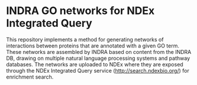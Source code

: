 INDRA GO networks for NDEx Integrated Query
===========================================

This repository implements a method for generating networks of interactions
between proteins that are annotated with a given GO term. These networks
are assembled by INDRA based on content from the INDRA DB, drawing on
multiple natural language processing systems and pathway databases.
The networks are uploaded to NDEx where they are exposed through the
NDEx Integrated Query service (http://search.ndexbio.org/) for enrichment
search.
